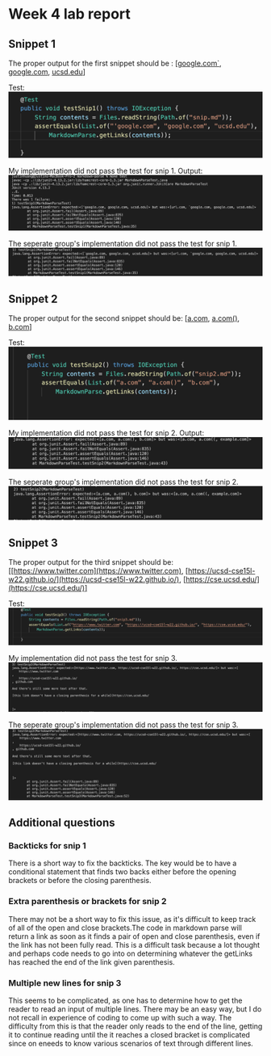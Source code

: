 # Week 4 lab report

## Snippet 1
The proper output for the first snippet should be : [[google.com`](google.com), [google.com](google.com), [ucsd.edu](ucsd.edu)]

Test:
![snip 1 test](testsnip1.png)

My implementation did not pass the test for snip 1.
Output:
![Output snippet 1](myimpsnip1.png)

The seperate group's implementation did not pass the test for snip 1.
![Other group snippet 1](testimp1.png)

## Snippet 2
The proper output for the second snippet should be: [[a.com](a.com), [a.com()](a.com()[), [b.com](b.com)]

Test:
![snip 2 test](testsnip2.png)

My implementation did not pass the test for snip 2.
Output:
![Output snippet 2](myimpsnip2.png)

The seperate group's implementation did not pass the test for snip 2.
![Other group snippet 2](testimp2.png)



## Snippet 3
The proper output for the third snippet should be: [[https://www.twitter.com](https://www.twitter.com), [https://ucsd-cse15l-w22.github.io/](https://ucsd-cse15l-w22.github.io/), [https://cse.ucsd.edu/](https://cse.ucsd.edu/)]

Test:
![snip 3 test](testsnip3.png)

My implementation did not pass the test for snip 3.
![snip 3 test](myimpsnip3.png)

The seperate group's implementation did not pass the test for snip 3.
![Other group snippet 3](testimp3.png)



## Additional questions

### Backticks for snip 1
There is a short way to fix the backticks. The key would be to have a conditional statement that finds two backs either before the opening brackets or before the closing parenthesis.

### Extra parenthesis or brackets for snip 2
There may not be a short way to fix this issue, as it's difficult to keep track of all of the open and close brackets.The code in markdown parse will return a link as soon as it finds a pair of open and close parenthesis, even if the link has not been fully read. This is a difficult task because a lot thought and perhaps code needs to go into on determining whatever the getLinks has reached the end of the link given parenthesis.

### Multiple new lines for snip 3
This seems to be complicated, as one has to determine how to get the reader to read an input of multiple lines. There may be an easy way, but I do not recall in experience of coding to come up with such a way. The difficulty from this is that the reader only reads to the end of the line, getting it to continue reading until the it reaches a closed bracket is complicated since on eneeds to know various scenarios of text through different lines.